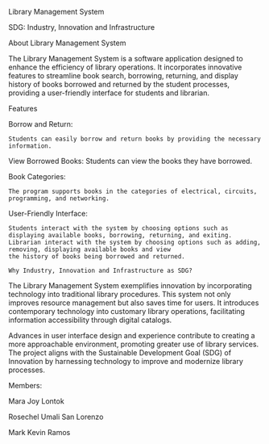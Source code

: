 Library Management System


SDG: Industry, Innovation and Infrastructure


About Library Management System

The Library Management System is a software application designed to enhance the efficiency of library operations.
It incorporates innovative features to streamline book search, borrowing, returning, and display history of books borrowed and returned
by the student processes, providing a user-friendly interface for students and librarian.

Features

Borrow and Return:

    Students can easily borrow and return books by providing the necessary information.
View Borrowed Books: Students can view the books they have borrowed.

Book Categories:

    The program supports books in the categories of electrical, circuits, programming, and networking.

User-Friendly Interface:

    Students interact with the system by choosing options such as displaying available books, borrowing, returning, and exiting.
    Librarian interact with the system by choosing options such as adding, removing, displaying available books and view
    the history of books being borrowed and returned.

    Why Industry, Innovation and Infrastructure as SDG?

The Library Management System exemplifies innovation by incorporating technology into traditional library procedures. 
This system not only improves resource management but also saves time for users. It introduces contemporary technology 
into customary library operations, facilitating information accessibility through digital catalogs.

Advances in user interface design and experience contribute to creating a more approachable environment, promoting greater 
use of library services. The project aligns with the Sustainable Development Goal (SDG) of Innovation by harnessing
technology to improve and modernize library processes.


Members:

Mara Joy Lontok

Rosechel Umali San Lorenzo

Mark Kevin Ramos

  
